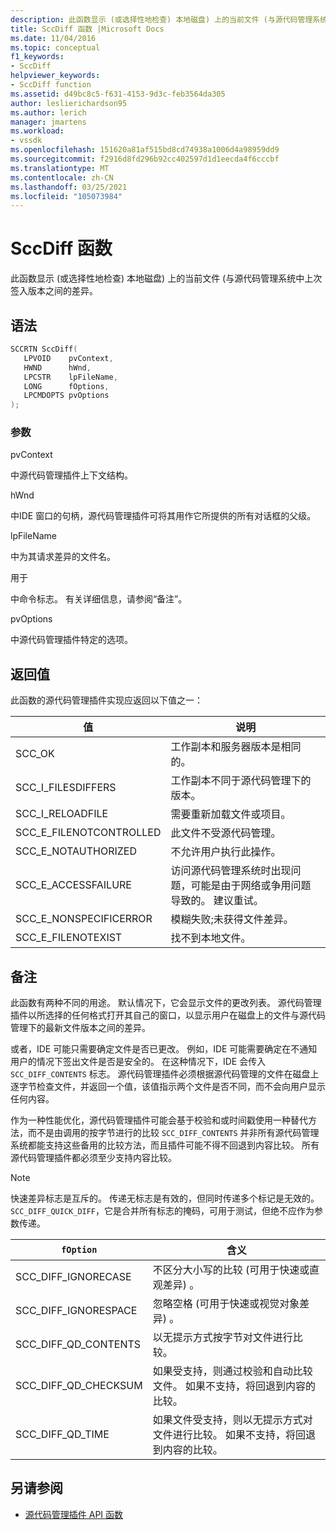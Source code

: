 ```yaml
---
description: 此函数显示 (或选择性地检查) 本地磁盘) 上的当前文件 (与源代码管理系统中上次签入版本之间的差异。
title: SccDiff 函数 |Microsoft Docs
ms.date: 11/04/2016
ms.topic: conceptual
f1_keywords:
- SccDiff
helpviewer_keywords:
- SccDiff function
ms.assetid: d49bc8c5-f631-4153-9d3c-feb3564da305
author: leslierichardson95
ms.author: lerich
manager: jmartens
ms.workload:
- vssdk
ms.openlocfilehash: 151620a81af515bd8cd74938a1006d4a98959dd9
ms.sourcegitcommit: f2916d8fd296b92cc402597d1d1eecda4f6cccbf
ms.translationtype: MT
ms.contentlocale: zh-CN
ms.lasthandoff: 03/25/2021
ms.locfileid: "105073984"
---
```

# <a name="sccdiff-function"></a>SccDiff 函数
此函数显示 (或选择性地检查) 本地磁盘) 上的当前文件 (与源代码管理系统中上次签入版本之间的差异。

## <a name="syntax"></a>语法

```cpp
SCCRTN SccDiff(
   LPVOID    pvContext,
   HWND      hWnd,
   LPCSTR    lpFileName,
   LONG      fOptions,
   LPCMDOPTS pvOptions
);
```

### <a name="parameters"></a>参数
 pvContext

中源代码管理插件上下文结构。

 hWnd

中IDE 窗口的句柄，源代码管理插件可将其用作它所提供的所有对话框的父级。

 lpFileName

中为其请求差异的文件名。

 用于

中命令标志。 有关详细信息，请参阅“备注”。

 pvOptions

中源代码管理插件特定的选项。

## <a name="return-value"></a>返回值
 此函数的源代码管理插件实现应返回以下值之一：

|值|说明|
|-----------|-----------------|
|SCC_OK|工作副本和服务器版本是相同的。|
|SCC_I_FILESDIFFERS|工作副本不同于源代码管理下的版本。|
|SCC_I_RELOADFILE|需要重新加载文件或项目。|
|SCC_E_FILENOTCONTROLLED|此文件不受源代码管理。|
|SCC_E_NOTAUTHORIZED|不允许用户执行此操作。|
|SCC_E_ACCESSFAILURE|访问源代码管理系统时出现问题，可能是由于网络或争用问题导致的。 建议重试。|
|SCC_E_NONSPECIFICERROR|模糊失败;未获得文件差异。|
|SCC_E_FILENOTEXIST|找不到本地文件。|

## <a name="remarks"></a>备注
 此函数有两种不同的用途。 默认情况下，它会显示文件的更改列表。 源代码管理插件以所选择的任何格式打开其自己的窗口，以显示用户在磁盘上的文件与源代码管理下的最新文件版本之间的差异。

 或者，IDE 可能只需要确定文件是否已更改。 例如，IDE 可能需要确定在不通知用户的情况下签出文件是否是安全的。 在这种情况下，IDE 会传入 `SCC_DIFF_CONTENTS` 标志。 源代码管理插件必须根据源代码管理的文件在磁盘上逐字节检查文件，并返回一个值，该值指示两个文件是否不同，而不会向用户显示任何内容。

 作为一种性能优化，源代码管理插件可能会基于校验和或时间戳使用一种替代方法，而不是由调用的按字节进行的比较 `SCC_DIFF_CONTENTS` 并非所有源代码管理系统都能支持这些备用的比较方法，而且插件可能不得不回退到内容比较。 所有源代码管理插件都必须至少支持内容比较。

> [!NOTE]
> 快速差异标志是互斥的。 传递无标志是有效的，但同时传递多个标记是无效的。 `SCC_DIFF_QUICK_DIFF`，它是合并所有标志的掩码，可用于测试，但绝不应作为参数传递。

|`fOption`|含义|
|---------------|-------------|
|SCC_DIFF_IGNORECASE|不区分大小写的比较 (可用于快速或直观差异) 。|
|SCC_DIFF_IGNORESPACE|忽略空格 (可用于快速或视觉对象差异) 。|
|SCC_DIFF_QD_CONTENTS|以无提示方式按字节对文件进行比较。|
|SCC_DIFF_QD_CHECKSUM|如果受支持，则通过校验和自动比较文件。 如果不支持，将回退到内容的比较。|
|SCC_DIFF_QD_TIME|如果文件受支持，则以无提示方式对文件进行比较。 如果不支持，将回退到内容的比较。|

## <a name="see-also"></a>另请参阅
- [源代码管理插件 API 函数](../extensibility/source-control-plug-in-api-functions.md)
